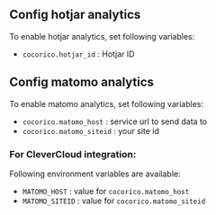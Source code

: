 ## Config hotjar analytics
To enable hotjar analytics, set following variables:

* `cocorico.hotjar_id` : Hotjar ID

## Config matomo analytics
To enable matomo analytics, set following variables:

* `cocorico.matomo_host` : service url to send data to
* `cocorico.matomo_siteid` : your site id

### For CleverCloud integration:
Following environment variables are available:

* `MATOMO_HOST` : value for `cocorico.matomo_host`
* `MATOMO_SITEID` : value for `cocorico.matomo_siteid`
